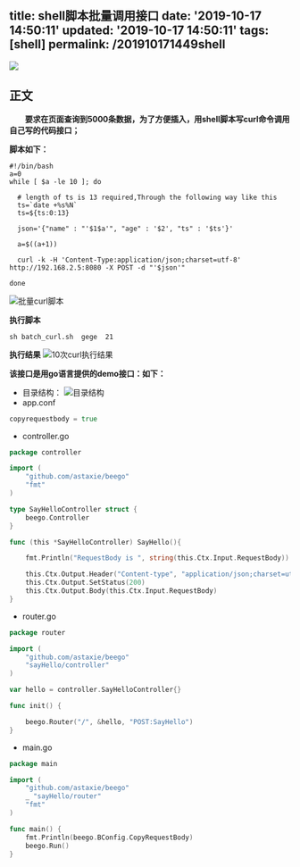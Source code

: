 title: shell脚本批量调用接口
date: '2019-10-17 14:50:11'
updated: '2019-10-17 14:50:11'
tags: [shell]
permalink: /201910171449shell
---
![](https://img.hacpai.com/bing/20190405.jpg?imageView2/1/w/960/h/540/interlace/1/q/100)


## 正文

**&emsp;&emsp;要求在页面查询到5000条数据，为了方便插入，用shell脚本写curl命令调用自己写的代码接口；**  

**脚本如下：**
```shell
#!/bin/bash
a=0
while [ $a -le 10 ]; do
 
  # length of ts is 13 required,Through the following way like this
  ts=`date +%s%N`      
  ts=${ts:0:13}
  
  json='{"name" : "'$1$a'", "age" : '$2', "ts" : '$ts'}'
  
  a=$((a+1))
  
  curl -k -H 'Content-Type:application/json;charset=utf-8' http://192.168.2.5:8080 -X POST -d "'$json'"

done
```
![批量curl脚本](https://imgconvert.csdnimg.cn/aHR0cHM6Ly91cGxvYWQtaW1hZ2VzLmppYW5zaHUuaW8vdXBsb2FkX2ltYWdlcy85MTM0NzYzLTcyYzgyODJjYWQxODJmZTcucG5n?x-oss-process=image/format,png)

**执行脚本**

```sh batch_curl.sh  gege  21```

**执行结果**
![10次curl执行结果](https://imgconvert.csdnimg.cn/aHR0cHM6Ly91cGxvYWQtaW1hZ2VzLmppYW5zaHUuaW8vdXBsb2FkX2ltYWdlcy85MTM0NzYzLTBjZGZjZGQ3Y2M2NDg0MGYucG5n?x-oss-process=image/format,png)

**该接口是用go语言提供的demo接口：如下：**

* 目录结构：
![目录结构](https://imgconvert.csdnimg.cn/aHR0cHM6Ly91cGxvYWQtaW1hZ2VzLmppYW5zaHUuaW8vdXBsb2FkX2ltYWdlcy85MTM0NzYzLTA1MjZhNDU4MGQ4Zjc1YmMucG5n?x-oss-process=image/format,png)
* app.conf
```go
copyrequestbody = true
```
* controller.go
```go
package controller

import (
	"github.com/astaxie/beego"
	"fmt"
)

type SayHelloController struct {
	beego.Controller
}

func (this *SayHelloController) SayHello(){

	fmt.Println("RequestBody is ", string(this.Ctx.Input.RequestBody))

	this.Ctx.Output.Header("Content-type", "application/json;charset=utf-8")
	this.Ctx.Output.SetStatus(200)
	this.Ctx.Output.Body(this.Ctx.Input.RequestBody)
}
```
* router.go
```go
package router

import (
	"github.com/astaxie/beego"
	"sayHello/controller"
)

var hello = controller.SayHelloController{}

func init() {

	beego.Router("/", &hello, "POST:SayHello")
}
```
* main.go
```go
package main

import (
	"github.com/astaxie/beego"
	_ "sayHello/router"
	"fmt"
)

func main() {
	fmt.Println(beego.BConfig.CopyRequestBody)
	beego.Run()
}
```








